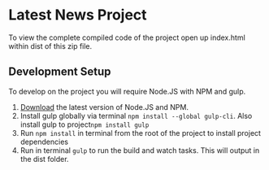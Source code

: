 # Latest News Project

To view the complete compiled code of the project open up index.html within dist of this zip file.

## Development Setup
To develop on the project you will require Node.JS with NPM and gulp.

1. [Download](https://nodejs.org/en/download/current/) the latest version of Node.JS and NPM.
2. Install gulp globally via terminal `npm install --global gulp-cli`. Also install gulp to project`npm install gulp`
3. Run `npm install` in terminal from the root of the project to install project dependencies
4. Run in terminal `gulp` to run the build and watch tasks. This will output in the dist folder.
